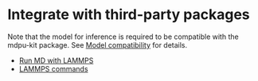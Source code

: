 # Integrate with third-party packages

Note that the model for inference is required to be compatible with the mdpu-kit package. See [Model compatibility](../troubleshooting/model-compatability.html) for details.

- [Run MD with LAMMPS](lammps.md)
- [LAMMPS commands](lammps-command.md)

